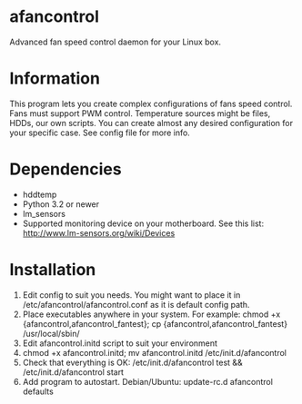 afancontrol
===========
Advanced fan speed control daemon for your Linux box.

Information
===========
This program lets you create complex configurations of fans speed control.
Fans must support PWM control.
Temperature sources might be files, HDDs, our own scripts.
You can create almost any desired configuration for your specific case.
See config file for more info.

Dependencies
============
* hddtemp
* Python 3.2 or newer
* lm_sensors
* Supported monitoring device on your motherboard. See this list: http://www.lm-sensors.org/wiki/Devices

Installation
============
1. Edit config to suit you needs. You might want to place it in /etc/afancontrol/afancontrol.conf as it is default config path.
2. Place executables anywhere in your system.
For example: chmod +x {afancontrol,afancontrol_fantest}; cp {afancontrol,afancontrol_fantest} /usr/local/sbin/
3. Edit afancontrol.initd script to suit your environment
4. chmod +x afancontrol.initd; mv afancontrol.initd /etc/init.d/afancontrol
5. Check that everything is OK: /etc/init.d/afancontrol test && /etc/init.d/afancontrol start
6. Add program to autostart. Debian/Ubuntu: update-rc.d afancontrol defaults


